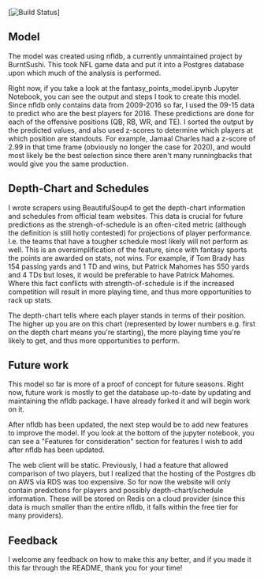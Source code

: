 [![Build Status](https://travis-ci.org/dlin96/sport-site.svg?branch=master)]

## Model

The model was created using nfldb, a currently unmaintained project by BurntSushi. This took NFL game data and put it into a Postgres database upon which much of the analysis is performed. 

Right now, if you take a look at the fantasy_points_model.ipynb Jupyter Notebook, you can see the output and steps I took to create this model. Since nfldb only contains data from 2009-2016 so far, I used the 09-15 data to predict who are the best players for 2016. These predictions are done for each of the offensive positions (QB, RB, WR, and TE). I sorted the output by the predicted values, and also used z-scores to determine which players at which position are standouts. For example, Jamaal Charles had a z-score of 2.99 in that time frame (obviously no longer the case for 2020), and would most likely be the best selection since there aren't many runningbacks that would give you the same production. 

## Depth-Chart and Schedules
I wrote scrapers using BeautifulSoup4 to get the depth-chart information and schedules from official team websites. This data is crucial for future predictions as the strengh-of-schedule is an often-cited metric (although the definition is still hotly contested) for projections of player performance. I.e. the teams that have a tougher schedule most likely will not perform as well. This is an oversimplification of the feature, since with fantasy sports the points are awarded on stats, not wins. For example, if Tom Brady has 154 passing yards and 1 TD and wins, but Patrick Mahomes has 550 yards and 4 TDs but loses, it would be preferable to have Patrick Mahomes. Where this fact conflicts with strength-of-schedule is if the increased competition will result in more playing time, and thus more opportunities to rack up stats. 

The depth-chart tells where each player stands in terms of their position. The higher up you are on this chart (represented by lower numbers e.g. first on the depth chart means you're starting), the more playing time you're likely to get, and thus more opportunities to perform.

## Future work

This model so far is more of a proof of concept for future seasons. Right now, future work is mostly to get the database up-to-date by updating and maintaining the nfldb package. I have already forked it and will begin work on it. 

After nfldb has been updated, the next step would be to add new features to improve the model. If you look at the bottom of the jupyter notebook, you can see a "Features for consideration" section for features I wish to add after nfldb has been updated.

The web client will be static. Previously, I had a feature that allowed comparison of two players, but I realized that the hosting of the Postgres db on AWS via RDS was too expensive. So for now the website will only contain predictions for players and possibly depth-chart/schedule information. These will be stored on Redis on a cloud provider (since this data is much smaller than the entire nfldb, it falls within the free tier for many providers). 

## Feedback

I welcome any feedback on how to make this any better, and if you made it this far through the README, thank you for your time!
